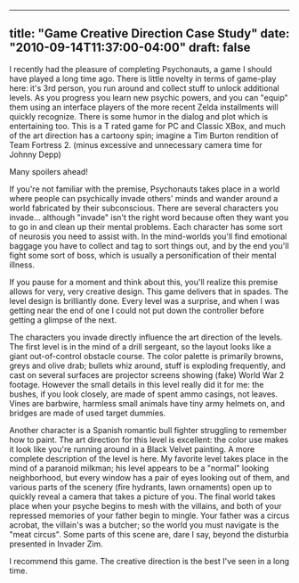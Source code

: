 
---
title: "Game Creative Direction Case Study"
date: "2010-09-14T11:37:00-04:00"
draft: false
---

I recently had the pleasure of completing Psychonauts, a game I should have played a long time ago. There is little novelty in terms of game-play here: it's 3rd person, you run around and collect stuff to unlock additional levels. As you progress you learn new psychic powers, and you can "equip" them using an interface players of the more recent Zelda installments will quickly recognize. There is some humor in the dialog and plot which is entertaining too. This is a T rated game for PC and Classic XBox, and much of the art direction has a cartoony spin; imagine a Tim Burton rendition of Team Fortress 2. (minus excessive and unnecessary camera time for Johnny Depp)

Many spoilers ahead!

If you're not familiar with the premise, Psychonauts takes place in a world where people can psychically invade others' minds and wander around a world fabricated by their subconscious. There are several characters you invade... although "invade" isn't the right word because often they want you to go in and clean up their mental problems. Each character has some sort of neurosis you need to assist with. In the mind-worlds you'll find emotional baggage you have to collect and tag to sort things out, and by the end you'll fight some sort of boss, which is usually a personification of their mental illness.

If you pause for a moment and think about this, you'll realize this premise allows for very, very creative design. This game delivers that in spades. The level design is brilliantly done. Every level was a surprise, and when I was getting near the end of one I could not put down the controller before getting a glimpse of the next.

The characters you invade directly influence the art direction of the levels. The first level is in the mind of a drill sergeant, so the layout looks like a giant out-of-control obstacle course. The color palette is primarily browns, greys and olive drab; bullets whiz around, stuff is exploding frequently, and cast on several surfaces are projector screens showing (fake) World War 2 footage. However the small details in this level really did it for me: the bushes, if you look closely, are made of spent ammo casings, not leaves. Vines are barbwire, harmless small animals have tiny army helmets on, and bridges are made of used target dummies.

Another character is a Spanish romantic bull fighter struggling to remember how to paint. The art direction for this level is excellent: the color use makes it look like you're running around in a Black Velvet painting. A more complete description of the level is here. My favorite level takes place in the mind of a paranoid milkman; his level appears to be a "normal" looking neighborhood, but every window has a pair of eyes looking out of them, and various parts of the scenery (fire hydrants, lawn ornaments) open up to quickly reveal a camera that takes a picture of you. The final world takes place when your psyche begins to mesh with the villains, and both of your repressed memories of your father begin to mingle. Your father was a circus acrobat, the villain's was a butcher; so the world you must navigate is the "meat circus". Some parts of this scene are, dare I say, beyond the disturbia presented in Invader Zim.

I recommend this game. The creative direction is the best I've seen in a long time.
